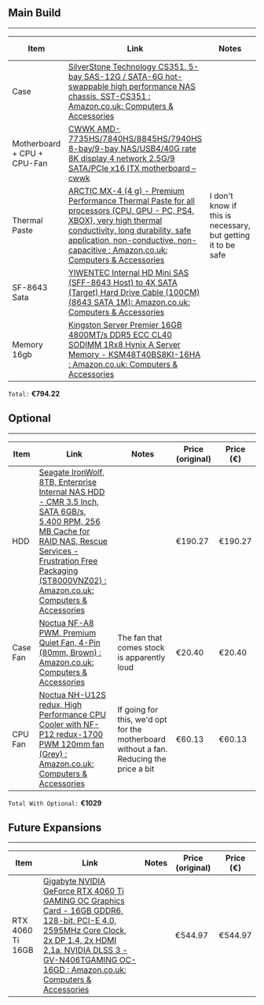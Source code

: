 
## Main Build
---

| Item                        | Link                                                                                                                                                                                                                                                                                                                                                                                                                                                                                                                                                                                                                                                                                                                                                                                                                                              | Notes                                                        | Price (original) | Price (€) |
| --------------------------- | ------------------------------------------------------------------------------------------------------------------------------------------------------------------------------------------------------------------------------------------------------------------------------------------------------------------------------------------------------------------------------------------------------------------------------------------------------------------------------------------------------------------------------------------------------------------------------------------------------------------------------------------------------------------------------------------------------------------------------------------------------------------------------------------------------------------------------------------------- | ------------------------------------------------------------ | ---------------- | --------- |
| Case                        | [SilverStone Technology CS351, 5-bay SAS-12G / SATA-6G hot-swappable high performance NAS chassis, SST-CS351 : Amazon.co.uk: Computers & Accessories](https://www.amazon.co.uk/SilverStone-Technology-hot-swappable-performance-SST-CS351/dp/B09VKJNYLW/ref=pd_sbs_d_sccl_4_23/259-2635493-5559302?pd_rd_w=SYaGB&content-id=amzn1.sym.a6779871-f1b3-4f65-8ecd-f839d6272217&pf_rd_p=a6779871-f1b3-4f65-8ecd-f839d6272217&pf_rd_r=MS1MGYB5WS69PM1DEH2P&pd_rd_wg=xHLCQ&pd_rd_r=2e275cb5-ffef-4470-8df0-e52491fc35a7&pd_rd_i=B09VKJNYLW&psc=1)                                                                                                                                                                                                                                                                                                        |                                                              | £189.98          | €222.87   |
| Motherboard + CPU + CPU-Fan | [CWWK AMD-7735HS/7840HS/8845HS/7940HS 8-bay/9-bay NAS/USB4/40G rate 8K display 4 network 2.5G/9 SATA/PCIe x16 ITX motherboard – cwwk](https://cwwk.net/products/cwwk-amd-7735hs-7840hs-8845hs-7940hs-8-bay-9-bay-nas-usb4-40g-rate-8k-display-4-network-2-5g-9-sata-pcie-x16-itx-motherboard?variant=45440197918952)                                                                                                                                                                                                                                                                                                                                                                                                                                                                                                                              |                                                              | $503.52          | €456.09   |
| Thermal Paste               | [ARCTIC MX-4 (4 g) - Premium Performance Thermal Paste for all processors (CPU, GPU - PC, PS4, XBOX), very high thermal conductivity, long durability, safe application, non-conductive, non-capacitive : Amazon.co.uk: Computers & Accessories](https://www.amazon.co.uk/ARCTIC-MX-4-2019-Performance-Durability/dp/B07L9BDY3T/ref=sr_1_3?crid=1YH47CPSLET69&dib=eyJ2IjoiMSJ9.zEwikJKQpTWbolJ63_gpP_OqzCFGsGSoKP7fIN62NAW1kWLGvzZeTdNpaTRJkf6mS4Yh4CJrbOndzfFEVQQlj2Yxc4W9yq-v2bHMwvDMmeJSWgt0D6-l01W6iwuvFU2BwcuSnBg3V9E6PeDIFMB6B5kJTOBWU7iLCJoFvd91dQOWhIlEWzeI7ow4SeZ-l8O1l4zjxWLngubXgXo8i4gI4nfxaJ-yoOMvMbM8in4f4VhlR4x2lVXROY6a03QqXQ2aA8GJyEhs_9FIO0vddhbNfJmx8B93FRi58F0NDpL-5KE.-hXaG7cDR1TjaXrUvDAOG1p4m6vq8hWY7RFHTh_9dOc&dib_tag=se&keywords=thermal+paste&qid=1724042811&s=computers&sprefix=thermal+pas%2Ccomputers%2C141&sr=1-3) | I don't know if this is necessary, but getting it to be safe | €6.01            | €6.01     |
| SF-8643 Sata                | [YIWENTEC Internal HD Mini SAS (SFF-8643 Host) to 4X SATA (Target) Hard Drive Cable (100CM) (8643 SATA 1M): Amazon.co.uk: Computers & Accessories](https://www.amazon.co.uk/YIWENTEC-Internal-SFF-8643-Target-Drive-8643-SATA-1M/dp/B07QM3BRHV/ref=sr_1_3?crid=2XJUINEL0M0UC&dib=eyJ2IjoiMSJ9.5AGz9603ZUpg5PTYgvzpJmUt58z5PMsINXZKOMaELBdfFE3mpAbINacI_Oi2SegTvp4lzyaR3AAZZJYNJcPgZYMJ3RTlXKq6zsWf8axFdKTH69s7uRD4DbvnQ43fFC2j8giLevCblrm4cXdD96Ho4HZB8o7YyF_PveTXqsi6-aH_qJ4FXEc1F1lvV2vMX47hDrPE_QxP9eBGAs0OujGwAYopsFwYcrRrpV_Ntukq-to.Pb9cVyuDGO8yhPhJQM2Sz-0eNq6Us6_v1oSk8T55YwY&dib_tag=se&keywords=sff-8643&qid=1724039014&sprefix=%2Caps%2C162&sr=8-3&th=1)                                                                                                                                                                               |                                                              | £12.90           | €15.13    |
| Memory 16gb                 | [Kingston Server Premier 16GB 4800MT/s DDR5 ECC CL40 SODIMM 1Rx8 Hynix A Server Memory - KSM48T40BS8KI-16HA : Amazon.co.uk: Computers & Accessories](https://www.amazon.co.uk/Kingston-Server-Premier-4800MT-SODIMM/dp/B0C7W3RYXZ/ref=sr_1_12?crid=29HQK52UPJRCJ&dib=eyJ2IjoiMSJ9.FGzZAp8E5u6fBSfQnxwW8ERAlGSWDzFXTPjdxpJlbCiUD31fDAVbzEStfSS-yli5FMg7SfsFFhZOCr4Syr1BLr5q8jW_N--gRjXgMNJ1uW37_JLGJ3UEe3iFurUeNSob5h4P4raS2HIFOGCnbawAjCgPnzVivzLPCa-z5lGbx0hYpq0yxx1nxkhUTDbVEQWc9axSFv85r8Dx1XeXq2RHyPAvcXSbrTA4dOjIzH8Lj_s.UyjxPlB_Hn58rV_Up38arQsjRF_mrQQORxi8SmdM6hc&dib_tag=se&keywords=16gb%2Bso-dimm%2Bddr5%2Becc%2Bram&qid=1724040188&sprefix=16gb%2Bso-dimm%2Bddr5%2Becc%2Bram%2Caps%2C117&sr=8-12&th=1)                                                                                                                                |                                                              | £80.23           | €94.12    |
`Total:` **€794.22**

## Optional
---

| Item     | Link                                                                                                                                                                                                                                                                                                                                                                                                                                                                                                                                                                                                                                                                                                                                                                                                             | Notes                                                                                   | Price (original) | Price (€) |
| -------- | ---------------------------------------------------------------------------------------------------------------------------------------------------------------------------------------------------------------------------------------------------------------------------------------------------------------------------------------------------------------------------------------------------------------------------------------------------------------------------------------------------------------------------------------------------------------------------------------------------------------------------------------------------------------------------------------------------------------------------------------------------------------------------------------------------------------- | --------------------------------------------------------------------------------------- | ---------------- | --------- |
| HDD      | [Seagate IronWolf, 8TB, Enterprise Internal NAS HDD - CMR 3.5 Inch, SATA 6GB/s, 5,400 RPM, 256 MB Cache for RAID NAS, Rescue Services - Frustration Free Packaging (ST8000VNZ02) : Amazon.co.uk: Computers & Accessories](https://www.amazon.co.uk/Seagate-IronWolf-Enterprise-Internal-NAS/dp/B0BM4T2L86/ref=sr_1_2?adgrpid=1187474295139438&dib=eyJ2IjoiMSJ9.808O_RNokkzBev0kIK1Zo8XEv5v6r7vT_eXuR81YxYv2oQEwyuMaOTOY7ZvLRF8wydqYOHYscp9_VN1UcmkV4Vj_bULS1R_ocB9i3W9QHb8.NoKlwlW-lAdTvuuJ3G1zz_HeSGgXXT_N7a8t-A5swBc&dib_tag=se&hvadid=74217345305797&hvbmt=be&hvdev=c&hvlocphy=142381&hvnetw=o&hvqmt=e&hvtargid=kwd-74217415930915%3Aloc-92&hydadcr=4392_2132244&keywords=st8000vn002&msclkid=a4cf5794d091154431f3315618a16638&qid=1724041268&sr=8-2)                                                         |                                                                                         | €190.27          | €190.27   |
| Case Fan | [Noctua NF-A8 PWM, Premium Quiet Fan, 4-Pin (80mm, Brown) : Amazon.co.uk: Computers & Accessories](https://www.amazon.co.uk/Noctua-NF-A8-PWM-Premium-Quiet/dp/B00NEMG62M/ref=sr_1_1_sspa?adgrpid=1180876404587720&dib=eyJ2IjoiMSJ9.vAwEqrL-CH9TtK8XrrCWFuLPnFpAOI-dunVFRqMpJc_AJhY4eInIlYu7OI_GKjxZaLsuyNdELk3NX3CArycaADQ-R4Tn4Msx9M92yoKD92RBKYiLBAakEkmdj6m6ur3YiETyUjVcr5eE1E9XPLYUy1PqjKgHeBFMZwDc_G2AbzRKBuxxYEB84WHbpivUlRH7QwSOEBuhUM909saa4sPzMim1vEG1C5SHf2r4xJ2auSA.XkmmTLgdI9So-2xmmc6ZuZMPM36SPu8nosZ4TF6eviE&dib_tag=se&hvadid=73804992935245&hvbmt=be&hvdev=c&hvlocphy=142381&hvnetw=o&hvqmt=e&hvtargid=kwd-73804929832494%3Aloc-92&hydadcr=26417_2699890&keywords=noctua+80mm+pwm+fan&msclkid=5b5cddd1b7e311a6ebcebb1378db603e&qid=1724043072&sr=8-1-spons&sp_csd=d2lkZ2V0TmFtZT1zcF9hdGY&psc=1) | The fan that comes stock is apparently loud                                             | €20.40           | €20.40    |
| CPU Fan  | [Noctua NH-U12S redux, High Performance CPU Cooler with NF-P12 redux-1700 PWM 120mm fan (Grey) : Amazon.co.uk: Computers & Accessories](https://www.amazon.co.uk/Noctua-NH-U12S-Performance-Cooler-redux-1700/dp/B08WPDD6GD?ref_=ast_sto_dp&th=1&psc=1)                                                                                                                                                                                                                                                                                                                                                                                                                                                                                                                                                          | If going for this, we'd opt for the motherboard without a fan. Reducing the price a bit | €60.13           | €60.13    |
`Total With Optional:` **€1029**


## Future Expansions
---

| Item             | Link                                                                                                                                                                                                                                                                                                                                                                                                                                                                                                                                                                                                                                                                                                                                                                                                                    | Notes | Price (original) | Price (€) |
| ---------------- | ----------------------------------------------------------------------------------------------------------------------------------------------------------------------------------------------------------------------------------------------------------------------------------------------------------------------------------------------------------------------------------------------------------------------------------------------------------------------------------------------------------------------------------------------------------------------------------------------------------------------------------------------------------------------------------------------------------------------------------------------------------------------------------------------------------------------- | ----- | ---------------- | --------- |
| RTX 4060 Ti 16GB | [Gigabyte NVIDIA GeForce RTX 4060 Ti GAMING OC Graphics Card - 16GB GDDR6, 128-bit, PCI-E 4.0, 2595MHz Core Clock, 2x DP 1.4, 2x HDMI 2.1a, NVIDIA DLSS 3 - GV-N406TGAMING OC-16GD : Amazon.co.uk: Computers & Accessories](https://www.amazon.co.uk/Gigabyte-NVIDIA-GeForce-GAMING-Graphics/dp/B0CBSLHGF9/ref=sr_1_5?crid=2005Y2VM9PVAN&dib=eyJ2IjoiMSJ9.5I9Pr-ggOiilXTDTzfmxCjOUhelr3D9xAWtsMvBE6sltn_oeD-L8LQzwCJNhXif3sOyf9B3t3FvQHcKwMVOxY83VFpio0H-EZ3hPMUJ07aRIArQZ-bwlT3nU3OXDfjsgqfA6K4FeBV0lau4DT8DOibrw1pR6lzEQM4r1EFfHx9PwB5VUpyy6fx8XO6Kg52g_zfS4cRdLsgToxTIGyP1rRobx2vFSPsyuGyaE0w3MLVRSIJOkPZIQ66Xobb5C3V-2k182mVbvGipolQy73NQVWwGyIgmRsSPa8TKTuoQUBc4.Kur2RuSSGS4QNWKmwF7bCSw4fWzyFDg3j-sbiHP4CIg&dib_tag=se&keywords=4060+ti+16gb&qid=1724042591&s=computers&sprefix=4060+ti%2Ccomputers%2C192&sr=1-5) |       | €544.97          | €544.97   |
